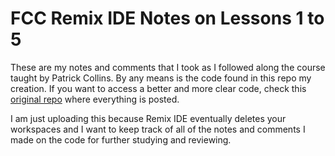# FCC Remix IDE Notes on Lessons 1 to 5

These are my notes and comments that I took as I followed along the course taught by Patrick Collins. By any means is the code found in this repo my creation. If you want to access a better and more clear code, check this [original repo](https://github.com/smartcontractkit/full-blockchain-solidity-course-js#lesson-4-remix-fund-me) where everything is posted.

I am just uploading this because Remix IDE eventually deletes your workspaces and I want to keep track of all of the notes and comments I made on the code for further studying and reviewing.
